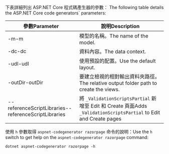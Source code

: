 <span data-ttu-id="20d22-101"><a name="codegenerator"></a> 下表詳細列出 ASP.NET Core 程式碼產生器的參數：</span><span class="sxs-lookup"><span data-stu-id="20d22-101"><a name="codegenerator"></a> The following table details the ASP.NET Core code generators\` parameters:</span></span>

| <span data-ttu-id="20d22-102">參數</span><span class="sxs-lookup"><span data-stu-id="20d22-102">Parameter</span></span>               | <span data-ttu-id="20d22-103">說明</span><span class="sxs-lookup"><span data-stu-id="20d22-103">Description</span></span>|
| ----------------- | ------------ |
| <span data-ttu-id="20d22-104">-m</span><span class="sxs-lookup"><span data-stu-id="20d22-104">-m</span></span>  | <span data-ttu-id="20d22-105">模型的名稱。</span><span class="sxs-lookup"><span data-stu-id="20d22-105">The name of the model.</span></span> |
| <span data-ttu-id="20d22-106">-dc</span><span class="sxs-lookup"><span data-stu-id="20d22-106">-dc</span></span>  | <span data-ttu-id="20d22-107">資料內容。</span><span class="sxs-lookup"><span data-stu-id="20d22-107">The data context.</span></span> |
| <span data-ttu-id="20d22-108">-udl</span><span class="sxs-lookup"><span data-stu-id="20d22-108">-udl</span></span> | <span data-ttu-id="20d22-109">使用預設的配置。</span><span class="sxs-lookup"><span data-stu-id="20d22-109">Use the default layout.</span></span> |
| <span data-ttu-id="20d22-110">-outDir</span><span class="sxs-lookup"><span data-stu-id="20d22-110">-outDir</span></span> | <span data-ttu-id="20d22-111">要建立檢視的相對輸出資料夾路徑。</span><span class="sxs-lookup"><span data-stu-id="20d22-111">The relative output folder path to create the views.</span></span> |
| <span data-ttu-id="20d22-112">--referenceScriptLibraries</span><span class="sxs-lookup"><span data-stu-id="20d22-112">--referenceScriptLibraries</span></span> | <span data-ttu-id="20d22-113">將 `_ValidationScriptsPartial` 新增至 Edit 和 Create 頁面</span><span class="sxs-lookup"><span data-stu-id="20d22-113">Adds `_ValidationScriptsPartial` to Edit and Create pages</span></span> |

<span data-ttu-id="20d22-114">使用 `h` 參數取得 `aspnet-codegenerator razorpage` 命令的說明：</span><span class="sxs-lookup"><span data-stu-id="20d22-114">Use the `h` switch to get help on the `aspnet-codegenerator razorpage` command:</span></span>

```console
dotnet aspnet-codegenerator razorpage -h
```
